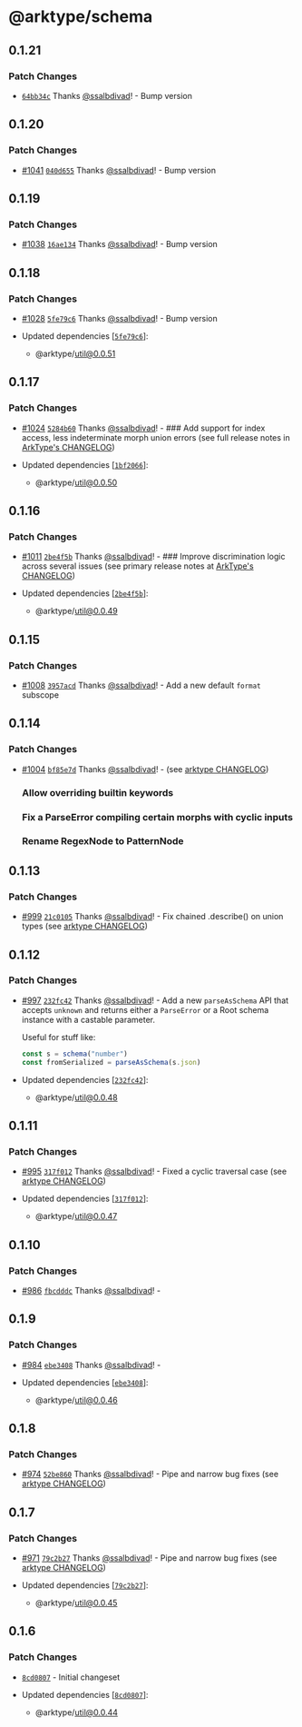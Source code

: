 # @arktype/schema

## 0.1.21

### Patch Changes

- [`64bb34c`](https://github.com/arktypeio/arktype/commit/64bb34c8154311ec1613ba73537e09a33001b8e5) Thanks [@ssalbdivad](https://github.com/ssalbdivad)! - Bump version

## 0.1.20

### Patch Changes

- [#1041](https://github.com/arktypeio/arktype/pull/1041) [`040d655`](https://github.com/arktypeio/arktype/commit/040d65547633e35dc5c99646ebe7a3330833f340) Thanks [@ssalbdivad](https://github.com/ssalbdivad)! - Bump version

## 0.1.19

### Patch Changes

- [#1038](https://github.com/arktypeio/arktype/pull/1038) [`16ae134`](https://github.com/arktypeio/arktype/commit/16ae1341d25c4bef962b5665be1486d734d10d25) Thanks [@ssalbdivad](https://github.com/ssalbdivad)! - Bump version

## 0.1.18

### Patch Changes

- [#1028](https://github.com/arktypeio/arktype/pull/1028) [`5fe79c6`](https://github.com/arktypeio/arktype/commit/5fe79c6c8db94f20c997c7a8960edb9d69468b69) Thanks [@ssalbdivad](https://github.com/ssalbdivad)! - Bump version

- Updated dependencies [[`5fe79c6`](https://github.com/arktypeio/arktype/commit/5fe79c6c8db94f20c997c7a8960edb9d69468b69)]:
  - @arktype/util@0.0.51

## 0.1.17

### Patch Changes

- [#1024](https://github.com/arktypeio/arktype/pull/1024) [`5284b60`](https://github.com/arktypeio/arktype/commit/5284b6054209ffa38f02ae010c3e9ab3dff93653) Thanks [@ssalbdivad](https://github.com/ssalbdivad)! - ### Add support for index access, less indeterminate morph union errors (see full release notes in [ArkType's CHANGELOG](../type/CHANGELOG.md))

- Updated dependencies [[`1bf2066`](https://github.com/arktypeio/arktype/commit/1bf2066800ce65edc918a24c251ce20f1ccf29f4)]:
  - @arktype/util@0.0.50

## 0.1.16

### Patch Changes

- [#1011](https://github.com/arktypeio/arktype/pull/1011) [`2be4f5b`](https://github.com/arktypeio/arktype/commit/2be4f5b391d57ad47dc6f4c0e4c9d31ae6b550c5) Thanks [@ssalbdivad](https://github.com/ssalbdivad)! - ### Improve discrimination logic across several issues (see primary release notes at [ArkType's CHANGELOG](../type/CHANGELOG.md))

- Updated dependencies [[`2be4f5b`](https://github.com/arktypeio/arktype/commit/2be4f5b391d57ad47dc6f4c0e4c9d31ae6b550c5)]:
  - @arktype/util@0.0.49

## 0.1.15

### Patch Changes

- [#1008](https://github.com/arktypeio/arktype/pull/1008) [`3957acd`](https://github.com/arktypeio/arktype/commit/3957acd68b753abfd370e99be361981f74c6f95d) Thanks [@ssalbdivad](https://github.com/ssalbdivad)! - Add a new default `format` subscope

## 0.1.14

### Patch Changes

- [#1004](https://github.com/arktypeio/arktype/pull/1004) [`bf85e7d`](https://github.com/arktypeio/arktype/commit/bf85e7dec809169a7749c8e7af9003230e09b98f) Thanks [@ssalbdivad](https://github.com/ssalbdivad)! - (see [arktype CHANGELOG](../type/CHANGELOG.md))

  ### Allow overriding builtin keywords

  ### Fix a ParseError compiling certain morphs with cyclic inputs

  ### Rename RegexNode to PatternNode

## 0.1.13

### Patch Changes

- [#999](https://github.com/arktypeio/arktype/pull/999) [`21c0105`](https://github.com/arktypeio/arktype/commit/21c0105a0c4ee45b8fd95e2c547724570742f6b0) Thanks [@ssalbdivad](https://github.com/ssalbdivad)! - Fix chained .describe() on union types (see [arktype CHANGELOG](../type/CHANGELOG.md))

## 0.1.12

### Patch Changes

- [#997](https://github.com/arktypeio/arktype/pull/997) [`232fc42`](https://github.com/arktypeio/arktype/commit/232fc42af18e8412d0095293926077a9c50abdc6) Thanks [@ssalbdivad](https://github.com/ssalbdivad)! - Add a new `parseAsSchema` API that accepts `unknown` and returns either a `ParseError` or a Root schema instance with a castable parameter.

  Useful for stuff like:

  ```ts
  const s = schema("number")
  const fromSerialized = parseAsSchema(s.json)
  ```

- Updated dependencies [[`232fc42`](https://github.com/arktypeio/arktype/commit/232fc42af18e8412d0095293926077a9c50abdc6)]:
  - @arktype/util@0.0.48

## 0.1.11

### Patch Changes

- [#995](https://github.com/arktypeio/arktype/pull/995) [`317f012`](https://github.com/arktypeio/arktype/commit/317f0122b1f2c0ba6e1de872f210490af75761af) Thanks [@ssalbdivad](https://github.com/ssalbdivad)! - Fixed a cyclic traversal case (see [arktype CHANGELOG](../type/CHANGELOG.md))

- Updated dependencies [[`317f012`](https://github.com/arktypeio/arktype/commit/317f0122b1f2c0ba6e1de872f210490af75761af)]:
  - @arktype/util@0.0.47

## 0.1.10

### Patch Changes

- [#986](https://github.com/arktypeio/arktype/pull/986) [`fbcdddc`](https://github.com/arktypeio/arktype/commit/fbcdddcdd3050c56fef226449c8b9c8fd729521c) Thanks [@ssalbdivad](https://github.com/ssalbdivad)! -

## 0.1.9

### Patch Changes

- [#984](https://github.com/arktypeio/arktype/pull/984) [`ebe3408`](https://github.com/arktypeio/arktype/commit/ebe3408e2310bc8f69eacd29e0d51c99c24d9471) Thanks [@ssalbdivad](https://github.com/ssalbdivad)! -

- Updated dependencies [[`ebe3408`](https://github.com/arktypeio/arktype/commit/ebe3408e2310bc8f69eacd29e0d51c99c24d9471)]:
  - @arktype/util@0.0.46

## 0.1.8

### Patch Changes

- [#974](https://github.com/arktypeio/arktype/pull/974) [`52be860`](https://github.com/arktypeio/arktype/commit/52be860e536db5c4585b7a9f271562e7b2ee9ac3) Thanks [@ssalbdivad](https://github.com/ssalbdivad)! - Pipe and narrow bug fixes (see [arktype CHANGELOG](../type/CHANGELOG.md))

## 0.1.7

### Patch Changes

- [#971](https://github.com/arktypeio/arktype/pull/971) [`79c2b27`](https://github.com/arktypeio/arktype/commit/79c2b276c3645ea51e7bae8fe4463f2f39ddabc8) Thanks [@ssalbdivad](https://github.com/ssalbdivad)! - Pipe and narrow bug fixes (see [arktype CHANGELOG](../type/CHANGELOG.md))

- Updated dependencies [[`79c2b27`](https://github.com/arktypeio/arktype/commit/79c2b276c3645ea51e7bae8fe4463f2f39ddabc8)]:
  - @arktype/util@0.0.45

## 0.1.6

### Patch Changes

- [`8cd0807`](https://github.com/arktypeio/arktype/commit/8cd080783fdbd8eefea54d5c04d99cd88b36c0eb) - Initial changeset

- Updated dependencies [[`8cd0807`](https://github.com/arktypeio/arktype/commit/8cd080783fdbd8eefea54d5c04d99cd88b36c0eb)]:
  - @arktype/util@0.0.44
